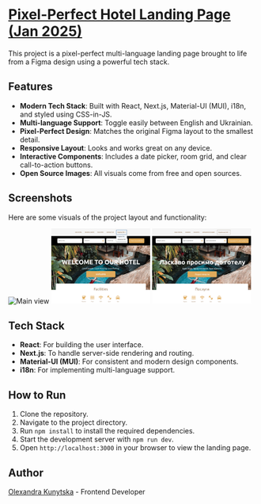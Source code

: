 # <a href="https://" target="_blank"> Pixel-Perfect Hotel Landing Page (Jan 2025)</a>

This project is a pixel-perfect multi-language landing page brought to life from a Figma design using a powerful tech stack.

## Features

- **Modern Tech Stack**: Built with React, Next.js, Material-UI (MUI), i18n, and styled using CSS-in-JS.
- **Multi-language Support**: Toggle easily between English and Ukrainian.
- **Pixel-Perfect Design**: Matches the original Figma layout to the smallest detail.
- **Responsive Layout**: Looks and works great on any device.
- **Interactive Components**: Includes a date picker, room grid, and clear call-to-action buttons.
- **Open Source Images**: All visuals come from free and open sources.

## Screenshots

Here are some visuals of the project layout and functionality:

<div style="align: center;" >
  <img src="./public/screenshots/hotel_full.png" alt="Main view" width="400"/>
  <img src="./public/screenshots/hotel_lang.png" alt="Lang switcher" width="200"/>
    <img src="./public/screenshots/hotel_uk.png" alt="Ukrainian view" width="200"/>
</div>

## Tech Stack

- **React**: For building the user interface.
- **Next.js**: To handle server-side rendering and routing.
- **Material-UI (MUI)**: For consistent and modern design components.
- **i18n**: For implementing multi-language support.

## How to Run

1. Clone the repository.
2. Navigate to the project directory.
3. Run `npm install` to install the required dependencies.
4. Start the development server with `npm run dev`.
5. Open `http://localhost:3000` in your browser to view the landing page.

## Author

[Olexandra Kunytska](https://github.com/olexandracodes) - Frontend Developer
